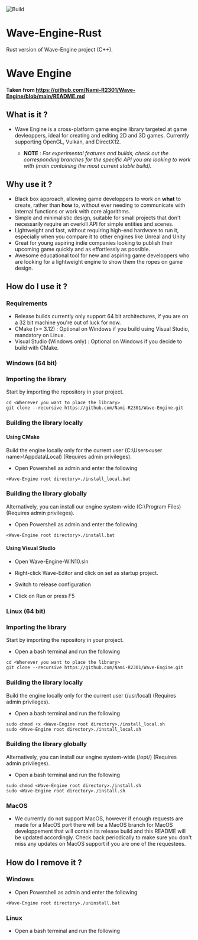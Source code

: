 ![Build](https://github.com/github/docs/actions/workflows/rust.yml/badge.svg)

# Wave-Engine-Rust
Rust version of Wave-Engine project (C++). 

# Wave Engine

**Taken from https://github.com/Nami-R2301/Wave-Engine/blob/main/README.md**

## What is it ?

- Wave Engine is a cross-platform game engine library targeted at game devleoppers, ideal for creating and editing 2D and 3D games. Currently supporting OpenGL, Vulkan, and DirectX12.

  + **NOTE** : *For experimental features and builds, check out the corresponding branches for the specific API you are looking to work with (main containing the most current stable build).*

## Why use it ?

- Black box approach, allowing game developpers to work on **what** to create, rather than **how** to, without ever needing to communicate with internal functions or work with core algorithms.
- Simple and minimalistic design, suitable for small projects that don't necessarily require an overkill API for simple entities and scenes. 
- Lightweight and fast, without requiring high-end hardware to run it, especially when you compare it to other engines like Unreal and Unity
- Great for young aspiring indie companies looking to publish their upcoming game quickly and as effortlessly as possible.
- Awesome educational tool for new and aspiring game developpers who are looking for a lightweight engine to show them the ropes on game design.

## How do I use it ?

### Requirements

- Release builds currently only support 64 bit architectures, if you are on a 32 bit machine you're out of luck for now.
- CMake (>= 3.12) : Optional on Windows if you build using Visual Studio, mandatory on Linux.
- Visual Studio (Windows only) : Optional on Windows if you decide to build with CMake.

### Windows (64 bit)

### Importing the library

Start by importing the repository in your project.

```
cd <Wherever you want to place the library>
git clone --recursive https://github.com/Nami-R2301/Wave-Engine.git
```

### Building the library locally

#### Using CMake

Build the engine locally only for the current user (C:\Users\<user name>\Appdata\Local) (Requires admin privileges).

- Open Powershell as admin and enter the following

```
<Wave-Engine root directory>./install_local.bat
```

### Building the library globally

Alternatively, you can install our engine system-wide (C:\Program Files\) (Requires admin privileges).

- Open Powershell as admin and enter the following

```
<Wave-Engine root directory>./install.bat
```

#### Using Visual Studio

- Open Wave-Engine-WIN10.sln

- Right-click Wave-Editor and click on set as startup project.

- Switch to release configuration

- Click on Run or press F5

### Linux (64 bit)

### Importing the library

Start by importing the repository in your project.

- Open a bash terminal and run the following

```
cd <Wherever you want to place the library>
git clone --recursive https://github.com/Nami-R2301/Wave-Engine.git
```

### Building the library locally

Build the engine locally only for the current user (/usr/local) (Requires admin privileges).

- Open a bash terminal and run the following

```
sudo chmod +x <Wave-Engine root directory>./install_local.sh
sudo <Wave-Engine root directory>./install_local.sh
```


### Building the library globally

Alternatively, you can install our engine system-wide (/opt/) (Requires admin privileges).

- Open a bash terminal and run the following

```
sudo chmod <Wave-Engine root directory>./install.sh
sudo <Wave-Engine root directory>./install.sh
```

### MacOS

- We currently do not support MacOS, however if enough requests are made for a MacOS port there will be a MacOS branch for MacOS developpement that will contain its release build and this README will be updated accordingly. Check back periodically to make sure you don't miss any updates on MacOS support if you are one of the requestees.

## How do I remove it ?

### Windows

- Open Powershell as admin and enter the following

```
<Wave-Engine root directory>./uninstall.bat
```

### Linux

- Open a bash terminal and run the following
